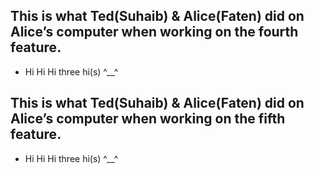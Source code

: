 ## This is what Ted(Suhaib) & Alice(Faten) did on Alice’s computer when working on the fourth feature.
- Hi Hi Hi three hi(s) ^__^
## This is what Ted(Suhaib) & Alice(Faten) did on Alice’s computer when working on the fifth feature.
- Hi Hi Hi three hi(s) ^__^